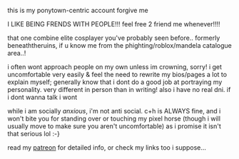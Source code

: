 this is my ponytown-centric account forgive me

I LIKE BEING FRENDS WITH PEOPLE!!! feel free 2 friend me whenever!!!!

that one combine elite cosplayer you've probably seen before.. formerly beneaththeruins, if u know me from the phighting/roblox/mandela catalogue area..!

i often wont approach people on my own unless im crowning, sorry! i get uncomfortable very easily & feel the need to rewrite my bios/pages a lot to explain myself; generally know that i dont do a good job at portraying my personality. very different in person than in writing! also i have no real dni. if i dont wanna talk i wont

while i am socially *anxious*, i'm not anti social. c+h is ALWAYS fine, and i won't bite you for standing over or touching my pixel horse (though i will usually move to make sure you aren't uncomfortable) as i promise it isn't that serious lol :-}

read my [patreon](https://www.patreon.com/c/beneaththeruins/about)
 for detailed info, or check my links too i suppose...
